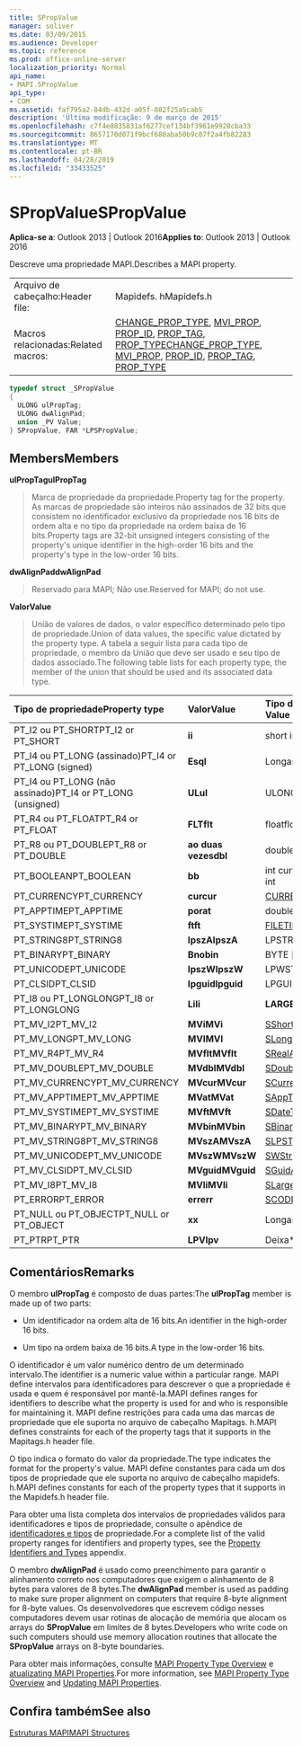 ```yaml
---
title: SPropValue
manager: soliver
ms.date: 03/09/2015
ms.audience: Developer
ms.topic: reference
ms.prod: office-online-server
localization_priority: Normal
api_name:
- MAPI.SPropValue
api_type:
- COM
ms.assetid: faf795a2-84db-432d-a05f-082f25a5cab5
description: 'Última modificação: 9 de março de 2015'
ms.openlocfilehash: c7f4e8835831af6277cef134bf3961e9928cba33
ms.sourcegitcommit: 8657170d071f9bcf680aba50b9c07f2a4fb82283
ms.translationtype: MT
ms.contentlocale: pt-BR
ms.lasthandoff: 04/28/2019
ms.locfileid: "33433525"
---
```

# <a name="spropvalue"></a><span data-ttu-id="b158f-103">SPropValue</span><span class="sxs-lookup"><span data-stu-id="b158f-103">SPropValue</span></span>

  
  
<span data-ttu-id="b158f-104">**Aplica-se a**: Outlook 2013 | Outlook 2016</span><span class="sxs-lookup"><span data-stu-id="b158f-104">**Applies to**: Outlook 2013 | Outlook 2016</span></span> 
  
<span data-ttu-id="b158f-105">Descreve uma propriedade MAPI.</span><span class="sxs-lookup"><span data-stu-id="b158f-105">Describes a MAPI property.</span></span>
  
|||
|:-----|:-----|
|<span data-ttu-id="b158f-106">Arquivo de cabeçalho:</span><span class="sxs-lookup"><span data-stu-id="b158f-106">Header file:</span></span>  <br/> |<span data-ttu-id="b158f-107">Mapidefs. h</span><span class="sxs-lookup"><span data-stu-id="b158f-107">Mapidefs.h</span></span>  <br/> |
|<span data-ttu-id="b158f-108">Macros relacionadas:</span><span class="sxs-lookup"><span data-stu-id="b158f-108">Related macros:</span></span>  <br/> |<span data-ttu-id="b158f-109">[CHANGE_PROP_TYPE](change_prop_type.md), [MVI_PROP](mvi_prop.md), [PROP_ID](prop_id.md), [PROP_TAG](prop_tag.md), [PROP_TYPE](prop_type.md)</span><span class="sxs-lookup"><span data-stu-id="b158f-109">[CHANGE_PROP_TYPE](change_prop_type.md), [MVI_PROP](mvi_prop.md), [PROP_ID](prop_id.md), [PROP_TAG](prop_tag.md), [PROP_TYPE](prop_type.md)</span></span> <br/> |
   
```cpp
typedef struct _SPropValue
{
  ULONG ulPropTag;
  ULONG dwAlignPad;
  union _PV Value;
} SPropValue, FAR *LPSPropValue;

```

## <a name="members"></a><span data-ttu-id="b158f-110">Members</span><span class="sxs-lookup"><span data-stu-id="b158f-110">Members</span></span>

 <span data-ttu-id="b158f-111">**ulPropTag**</span><span class="sxs-lookup"><span data-stu-id="b158f-111">**ulPropTag**</span></span>
  
> <span data-ttu-id="b158f-112">Marca de propriedade da propriedade.</span><span class="sxs-lookup"><span data-stu-id="b158f-112">Property tag for the property.</span></span> <span data-ttu-id="b158f-113">As marcas de propriedade são inteiros não assinados de 32 bits que consistem no identificador exclusivo da propriedade nos 16 bits de ordem alta e no tipo da propriedade na ordem baixa de 16 bits.</span><span class="sxs-lookup"><span data-stu-id="b158f-113">Property tags are 32-bit unsigned integers consisting of the property's unique identifier in the high-order 16 bits and the property's type in the low-order 16 bits.</span></span>
    
 <span data-ttu-id="b158f-114">**dwAlignPad**</span><span class="sxs-lookup"><span data-stu-id="b158f-114">**dwAlignPad**</span></span>
  
> <span data-ttu-id="b158f-115">Reservado para MAPI; Não use.</span><span class="sxs-lookup"><span data-stu-id="b158f-115">Reserved for MAPI; do not use.</span></span> 
    
 <span data-ttu-id="b158f-116">**Valor**</span><span class="sxs-lookup"><span data-stu-id="b158f-116">**Value**</span></span>
  
> <span data-ttu-id="b158f-117">União de valores de dados, o valor específico determinado pelo tipo de propriedade.</span><span class="sxs-lookup"><span data-stu-id="b158f-117">Union of data values, the specific value dictated by the property type.</span></span> <span data-ttu-id="b158f-118">A tabela a seguir lista para cada tipo de propriedade, o membro da União que deve ser usado e seu tipo de dados associado.</span><span class="sxs-lookup"><span data-stu-id="b158f-118">The following table lists for each property type, the member of the union that should be used and its associated data type.</span></span>
    
|<span data-ttu-id="b158f-119">**Tipo de propriedade**</span><span class="sxs-lookup"><span data-stu-id="b158f-119">**Property type**</span></span>|<span data-ttu-id="b158f-120">**Valor**</span><span class="sxs-lookup"><span data-stu-id="b158f-120">**Value**</span></span>|<span data-ttu-id="b158f-121">**Tipo de dados do valor**</span><span class="sxs-lookup"><span data-stu-id="b158f-121">**Data type of Value**</span></span>|
|:-----|:-----|:-----|
|<span data-ttu-id="b158f-122">PT_I2 ou PT_SHORT</span><span class="sxs-lookup"><span data-stu-id="b158f-122">PT_I2 or PT_SHORT</span></span>  <br/> |<span data-ttu-id="b158f-123">**i**</span><span class="sxs-lookup"><span data-stu-id="b158f-123">**i**</span></span> <br/> |<span data-ttu-id="b158f-124">short int</span><span class="sxs-lookup"><span data-stu-id="b158f-124">short int</span></span>  <br/> |
|<span data-ttu-id="b158f-125">PT_I4 ou PT_LONG (assinado)</span><span class="sxs-lookup"><span data-stu-id="b158f-125">PT_I4 or PT_LONG (signed)</span></span>  <br/> |<span data-ttu-id="b158f-126">**Esq**</span><span class="sxs-lookup"><span data-stu-id="b158f-126">**l**</span></span> <br/> |<span data-ttu-id="b158f-127">Longas</span><span class="sxs-lookup"><span data-stu-id="b158f-127">LONG</span></span>  <br/> |
|<span data-ttu-id="b158f-128">PT_I4 ou PT_LONG (não assinado)</span><span class="sxs-lookup"><span data-stu-id="b158f-128">PT_I4 or PT_LONG (unsigned)</span></span>  <br/> |<span data-ttu-id="b158f-129">**UL**</span><span class="sxs-lookup"><span data-stu-id="b158f-129">**ul**</span></span> <br/> |<span data-ttu-id="b158f-130">ULONG</span><span class="sxs-lookup"><span data-stu-id="b158f-130">ULONG</span></span>  <br/> |
|<span data-ttu-id="b158f-131">PT_R4 ou PT_FLOAT</span><span class="sxs-lookup"><span data-stu-id="b158f-131">PT_R4 or PT_FLOAT</span></span>  <br/> |<span data-ttu-id="b158f-132">**FLT**</span><span class="sxs-lookup"><span data-stu-id="b158f-132">**flt**</span></span> <br/> |<span data-ttu-id="b158f-133">float</span><span class="sxs-lookup"><span data-stu-id="b158f-133">float</span></span>  <br/> |
|<span data-ttu-id="b158f-134">PT_R8 ou PT_DOUBLE</span><span class="sxs-lookup"><span data-stu-id="b158f-134">PT_R8 or PT_DOUBLE</span></span>  <br/> |<span data-ttu-id="b158f-135">**ao duas vezes**</span><span class="sxs-lookup"><span data-stu-id="b158f-135">**dbl**</span></span> <br/> |<span data-ttu-id="b158f-136">double</span><span class="sxs-lookup"><span data-stu-id="b158f-136">double</span></span>  <br/> |
|<span data-ttu-id="b158f-137">PT_BOOLEAN</span><span class="sxs-lookup"><span data-stu-id="b158f-137">PT_BOOLEAN</span></span>  <br/> |<span data-ttu-id="b158f-138">**b**</span><span class="sxs-lookup"><span data-stu-id="b158f-138">**b**</span></span> <br/> |<span data-ttu-id="b158f-139">int curto não assinado</span><span class="sxs-lookup"><span data-stu-id="b158f-139">unsigned short int</span></span>  <br/> |
|<span data-ttu-id="b158f-140">PT_CURRENCY</span><span class="sxs-lookup"><span data-stu-id="b158f-140">PT_CURRENCY</span></span>  <br/> |<span data-ttu-id="b158f-141">**cur**</span><span class="sxs-lookup"><span data-stu-id="b158f-141">**cur**</span></span> <br/> |[<span data-ttu-id="b158f-142">CURRENCY</span><span class="sxs-lookup"><span data-stu-id="b158f-142">CURRENCY</span></span>](currency.md) <br/> |
|<span data-ttu-id="b158f-143">PT_APPTIME</span><span class="sxs-lookup"><span data-stu-id="b158f-143">PT_APPTIME</span></span>  <br/> |<span data-ttu-id="b158f-144">**por**</span><span class="sxs-lookup"><span data-stu-id="b158f-144">**at**</span></span> <br/> |<span data-ttu-id="b158f-145">double</span><span class="sxs-lookup"><span data-stu-id="b158f-145">double</span></span>  <br/> |
|<span data-ttu-id="b158f-146">PT_SYSTIME</span><span class="sxs-lookup"><span data-stu-id="b158f-146">PT_SYSTIME</span></span>  <br/> |<span data-ttu-id="b158f-147">**ft**</span><span class="sxs-lookup"><span data-stu-id="b158f-147">**ft**</span></span> <br/> |[<span data-ttu-id="b158f-148">FILETIME</span><span class="sxs-lookup"><span data-stu-id="b158f-148">FILETIME</span></span>](filetime.md) <br/> |
|<span data-ttu-id="b158f-149">PT_STRING8</span><span class="sxs-lookup"><span data-stu-id="b158f-149">PT_STRING8</span></span>  <br/> |<span data-ttu-id="b158f-150">**lpszA**</span><span class="sxs-lookup"><span data-stu-id="b158f-150">**lpszA**</span></span> <br/> |<span data-ttu-id="b158f-151">LPSTR</span><span class="sxs-lookup"><span data-stu-id="b158f-151">LPSTR</span></span>  <br/> |
|<span data-ttu-id="b158f-152">PT_BINARY</span><span class="sxs-lookup"><span data-stu-id="b158f-152">PT_BINARY</span></span>  <br/> |<span data-ttu-id="b158f-153">**Bno**</span><span class="sxs-lookup"><span data-stu-id="b158f-153">**bin**</span></span> <br/> |<span data-ttu-id="b158f-154">BYTE [matriz]</span><span class="sxs-lookup"><span data-stu-id="b158f-154">BYTE [array]</span></span>  <br/> |
|<span data-ttu-id="b158f-155">PT_UNICODE</span><span class="sxs-lookup"><span data-stu-id="b158f-155">PT_UNICODE</span></span>  <br/> |<span data-ttu-id="b158f-156">**lpszW**</span><span class="sxs-lookup"><span data-stu-id="b158f-156">**lpszW**</span></span> <br/> |<span data-ttu-id="b158f-157">LPWSTR</span><span class="sxs-lookup"><span data-stu-id="b158f-157">LPWSTR</span></span>  <br/> |
|<span data-ttu-id="b158f-158">PT_CLSID</span><span class="sxs-lookup"><span data-stu-id="b158f-158">PT_CLSID</span></span>  <br/> |<span data-ttu-id="b158f-159">**lpguid**</span><span class="sxs-lookup"><span data-stu-id="b158f-159">**lpguid**</span></span> <br/> |<span data-ttu-id="b158f-160">LPGUID</span><span class="sxs-lookup"><span data-stu-id="b158f-160">LPGUID</span></span>  <br/> |
|<span data-ttu-id="b158f-161">PT_I8 ou PT_LONGLONG</span><span class="sxs-lookup"><span data-stu-id="b158f-161">PT_I8 or PT_LONGLONG</span></span>  <br/> |<span data-ttu-id="b158f-162">**Li**</span><span class="sxs-lookup"><span data-stu-id="b158f-162">**li**</span></span> <br/> |<span data-ttu-id="b158f-163">**LARGE_INTEGER**</span><span class="sxs-lookup"><span data-stu-id="b158f-163">**LARGE_INTEGER**</span></span> <br/> |
|<span data-ttu-id="b158f-164">PT_MV_I2</span><span class="sxs-lookup"><span data-stu-id="b158f-164">PT_MV_I2</span></span>  <br/> |<span data-ttu-id="b158f-165">**MVi**</span><span class="sxs-lookup"><span data-stu-id="b158f-165">**MVi**</span></span> <br/> |[<span data-ttu-id="b158f-166">SShortArray</span><span class="sxs-lookup"><span data-stu-id="b158f-166">SShortArray</span></span>](sshortarray.md) <br/> |
|<span data-ttu-id="b158f-167">PT_MV_LONG</span><span class="sxs-lookup"><span data-stu-id="b158f-167">PT_MV_LONG</span></span>  <br/> |<span data-ttu-id="b158f-168">**MVI**</span><span class="sxs-lookup"><span data-stu-id="b158f-168">**MVI**</span></span> <br/> |[<span data-ttu-id="b158f-169">SLongArray</span><span class="sxs-lookup"><span data-stu-id="b158f-169">SLongArray</span></span>](slongarray.md) <br/> |
|<span data-ttu-id="b158f-170">PT_MV_R4</span><span class="sxs-lookup"><span data-stu-id="b158f-170">PT_MV_R4</span></span>  <br/> |<span data-ttu-id="b158f-171">**MVflt**</span><span class="sxs-lookup"><span data-stu-id="b158f-171">**MVflt**</span></span> <br/> |[<span data-ttu-id="b158f-172">SRealArray</span><span class="sxs-lookup"><span data-stu-id="b158f-172">SRealArray</span></span>](srealarray.md) <br/> |
|<span data-ttu-id="b158f-173">PT_MV_DOUBLE</span><span class="sxs-lookup"><span data-stu-id="b158f-173">PT_MV_DOUBLE</span></span>  <br/> |<span data-ttu-id="b158f-174">**MVdbl**</span><span class="sxs-lookup"><span data-stu-id="b158f-174">**MVdbl**</span></span> <br/> |[<span data-ttu-id="b158f-175">SDoubleArray</span><span class="sxs-lookup"><span data-stu-id="b158f-175">SDoubleArray</span></span>](sdoublearray.md) <br/> |
|<span data-ttu-id="b158f-176">PT_MV_CURRENCY</span><span class="sxs-lookup"><span data-stu-id="b158f-176">PT_MV_CURRENCY</span></span>  <br/> |<span data-ttu-id="b158f-177">**MVcur**</span><span class="sxs-lookup"><span data-stu-id="b158f-177">**MVcur**</span></span> <br/> |[<span data-ttu-id="b158f-178">SCurrencyArray</span><span class="sxs-lookup"><span data-stu-id="b158f-178">SCurrencyArray</span></span>](scurrencyarray.md) <br/> |
|<span data-ttu-id="b158f-179">PT_MV_APPTIME</span><span class="sxs-lookup"><span data-stu-id="b158f-179">PT_MV_APPTIME</span></span>  <br/> |<span data-ttu-id="b158f-180">**MVat**</span><span class="sxs-lookup"><span data-stu-id="b158f-180">**MVat**</span></span> <br/> |[<span data-ttu-id="b158f-181">SAppTimeArray</span><span class="sxs-lookup"><span data-stu-id="b158f-181">SAppTimeArray</span></span>](sapptimearray.md) <br/> |
|<span data-ttu-id="b158f-182">PT_MV_SYSTIME</span><span class="sxs-lookup"><span data-stu-id="b158f-182">PT_MV_SYSTIME</span></span>  <br/> |<span data-ttu-id="b158f-183">**MVft**</span><span class="sxs-lookup"><span data-stu-id="b158f-183">**MVft**</span></span> <br/> |[<span data-ttu-id="b158f-184">SDateTimeArray</span><span class="sxs-lookup"><span data-stu-id="b158f-184">SDateTimeArray</span></span>](sdatetimearray.md) <br/> |
|<span data-ttu-id="b158f-185">PT_MV_BINARY</span><span class="sxs-lookup"><span data-stu-id="b158f-185">PT_MV_BINARY</span></span>  <br/> |<span data-ttu-id="b158f-186">**MVbin**</span><span class="sxs-lookup"><span data-stu-id="b158f-186">**MVbin**</span></span> <br/> |[<span data-ttu-id="b158f-187">SBinaryArray</span><span class="sxs-lookup"><span data-stu-id="b158f-187">SBinaryArray</span></span>](sbinaryarray.md) <br/> |
|<span data-ttu-id="b158f-188">PT_MV_STRING8</span><span class="sxs-lookup"><span data-stu-id="b158f-188">PT_MV_STRING8</span></span>  <br/> |<span data-ttu-id="b158f-189">**MVszA**</span><span class="sxs-lookup"><span data-stu-id="b158f-189">**MVszA**</span></span> <br/> |[<span data-ttu-id="b158f-190">SLPSTRArray</span><span class="sxs-lookup"><span data-stu-id="b158f-190">SLPSTRArray</span></span>](slpstrarray.md) <br/> |
|<span data-ttu-id="b158f-191">PT_MV_UNICODE</span><span class="sxs-lookup"><span data-stu-id="b158f-191">PT_MV_UNICODE</span></span>  <br/> |<span data-ttu-id="b158f-192">**MVszW**</span><span class="sxs-lookup"><span data-stu-id="b158f-192">**MVszW**</span></span> <br/> |[<span data-ttu-id="b158f-193">SWStringArray</span><span class="sxs-lookup"><span data-stu-id="b158f-193">SWStringArray</span></span>](swstringarray.md) <br/> |
|<span data-ttu-id="b158f-194">PT_MV_CLSID</span><span class="sxs-lookup"><span data-stu-id="b158f-194">PT_MV_CLSID</span></span>  <br/> |<span data-ttu-id="b158f-195">**MVguid**</span><span class="sxs-lookup"><span data-stu-id="b158f-195">**MVguid**</span></span> <br/> |[<span data-ttu-id="b158f-196">SGuidArray</span><span class="sxs-lookup"><span data-stu-id="b158f-196">SGuidArray</span></span>](sguidarray.md) <br/> |
|<span data-ttu-id="b158f-197">PT_MV_I8</span><span class="sxs-lookup"><span data-stu-id="b158f-197">PT_MV_I8</span></span>  <br/> |<span data-ttu-id="b158f-198">**MVli**</span><span class="sxs-lookup"><span data-stu-id="b158f-198">**MVli**</span></span> <br/> |[<span data-ttu-id="b158f-199">SLargeIntegerArray</span><span class="sxs-lookup"><span data-stu-id="b158f-199">SLargeIntegerArray</span></span>](slargeintegerarray.md) <br/> |
|<span data-ttu-id="b158f-200">PT_ERROR</span><span class="sxs-lookup"><span data-stu-id="b158f-200">PT_ERROR</span></span>  <br/> |<span data-ttu-id="b158f-201">**err**</span><span class="sxs-lookup"><span data-stu-id="b158f-201">**err**</span></span> <br/> |[<span data-ttu-id="b158f-202">SCODE</span><span class="sxs-lookup"><span data-stu-id="b158f-202">SCODE</span></span>](scode.md) <br/> |
|<span data-ttu-id="b158f-203">PT_NULL ou PT_OBJECT</span><span class="sxs-lookup"><span data-stu-id="b158f-203">PT_NULL or PT_OBJECT</span></span>  <br/> |<span data-ttu-id="b158f-204">**x**</span><span class="sxs-lookup"><span data-stu-id="b158f-204">**x**</span></span> <br/> |<span data-ttu-id="b158f-205">Longas</span><span class="sxs-lookup"><span data-stu-id="b158f-205">LONG</span></span>  <br/> |
|<span data-ttu-id="b158f-206">PT_PTR</span><span class="sxs-lookup"><span data-stu-id="b158f-206">PT_PTR</span></span>  <br/> |<span data-ttu-id="b158f-207">**LPV**</span><span class="sxs-lookup"><span data-stu-id="b158f-207">**lpv**</span></span> <br/> |<span data-ttu-id="b158f-208">Deixa\*</span><span class="sxs-lookup"><span data-stu-id="b158f-208">VOID \*</span></span>  <br/> |
   
## <a name="remarks"></a><span data-ttu-id="b158f-209">Comentários</span><span class="sxs-lookup"><span data-stu-id="b158f-209">Remarks</span></span>

<span data-ttu-id="b158f-210">O membro **ulPropTag** é composto de duas partes:</span><span class="sxs-lookup"><span data-stu-id="b158f-210">The **ulPropTag** member is made up of two parts:</span></span> 
  
- <span data-ttu-id="b158f-211">Um identificador na ordem alta de 16 bits.</span><span class="sxs-lookup"><span data-stu-id="b158f-211">An identifier in the high-order 16 bits.</span></span>
    
- <span data-ttu-id="b158f-212">Um tipo na ordem baixa de 16 bits.</span><span class="sxs-lookup"><span data-stu-id="b158f-212">A type in the low-order 16 bits.</span></span>
    
<span data-ttu-id="b158f-213">O identificador é um valor numérico dentro de um determinado intervalo.</span><span class="sxs-lookup"><span data-stu-id="b158f-213">The identifier is a numeric value within a particular range.</span></span> <span data-ttu-id="b158f-214">MAPI define intervalos para identificadores para descrever o que a propriedade é usada e quem é responsável por mantê-la.</span><span class="sxs-lookup"><span data-stu-id="b158f-214">MAPI defines ranges for identifiers to describe what the property is used for and who is responsible for maintaining it.</span></span> <span data-ttu-id="b158f-215">MAPI define restrições para cada uma das marcas de propriedade que ele suporta no arquivo de cabeçalho Mapitags. h.</span><span class="sxs-lookup"><span data-stu-id="b158f-215">MAPI defines constraints for each of the property tags that it supports in the Mapitags.h header file.</span></span>
  
<span data-ttu-id="b158f-216">O tipo indica o formato do valor da propriedade.</span><span class="sxs-lookup"><span data-stu-id="b158f-216">The type indicates the format for the property's value.</span></span> <span data-ttu-id="b158f-217">MAPI define constantes para cada um dos tipos de propriedade que ele suporta no arquivo de cabeçalho mapidefs. h.</span><span class="sxs-lookup"><span data-stu-id="b158f-217">MAPI defines constants for each of the property types that it supports in the Mapidefs.h header file.</span></span> 
  
<span data-ttu-id="b158f-218">Para obter uma lista completa dos intervalos de propriedades válidos para identificadores e tipos de propriedade, consulte o apêndice de [identificadores e tipos](property-identifiers-and-types.md) de propriedade.</span><span class="sxs-lookup"><span data-stu-id="b158f-218">For a complete list of the valid property ranges for identifiers and property types, see the [Property Identifiers and Types](property-identifiers-and-types.md) appendix.</span></span> 
  
<span data-ttu-id="b158f-219">O membro **dwAlignPad** é usado como preenchimento para garantir o alinhamento correto nos computadores que exigem o alinhamento de 8 bytes para valores de 8 bytes.</span><span class="sxs-lookup"><span data-stu-id="b158f-219">The **dwAlignPad** member is used as padding to make sure proper alignment on computers that require 8-byte alignment for 8-byte values.</span></span> <span data-ttu-id="b158f-220">Os desenvolvedores que escrevem código nesses computadores devem usar rotinas de alocação de memória que alocam os arrays do **SPropValue** em limites de 8 bytes.</span><span class="sxs-lookup"><span data-stu-id="b158f-220">Developers who write code on such computers should use memory allocation routines that allocate the **SPropValue** arrays on 8-byte boundaries.</span></span> 
  
<span data-ttu-id="b158f-221">Para obter mais informações, consulte [MAPI Property Type Overview](mapi-property-type-overview.md) e [atualizating MAPI Properties](updating-mapi-properties.md).</span><span class="sxs-lookup"><span data-stu-id="b158f-221">For more information, see [MAPI Property Type Overview](mapi-property-type-overview.md) and [Updating MAPI Properties](updating-mapi-properties.md).</span></span> 
  
## <a name="see-also"></a><span data-ttu-id="b158f-222">Confira também</span><span class="sxs-lookup"><span data-stu-id="b158f-222">See also</span></span>



[<span data-ttu-id="b158f-223">Estruturas MAPI</span><span class="sxs-lookup"><span data-stu-id="b158f-223">MAPI Structures</span></span>](mapi-structures.md)

